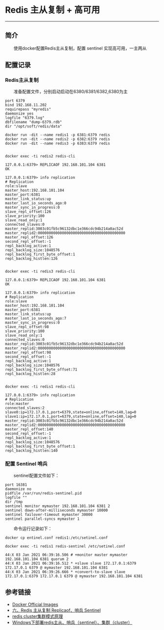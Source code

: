 # Redis 主从复制 + 高可用
***
## 简介
&ensp;&ensp;&ensp;&ensp;使用docker配置Redis主从复制，配置 sentinel 实现高可用，一主两从

## 配置记录
### Redis主从复制
&ensp;&ensp;&ensp;&ensp;准备配置文件，分别启动启动在6380/6381/6382,6380为主

```shell
port 6379
bind 192.168.11.202
requirepass "myredis"
daemonize yes
logfile "6379.log"
dbfilename "dump-6379.rdb"
dir "/opt/soft/redis/data"
```

```shell
docker run -dit --name redis1 -p 6381:6379 redis 
docker run -dit --name redis2 -p 6382:6379 redis 
docker run -dit --name redis3 -p 6383:6379 redis 


docker exec -ti redis2 redis-cli

127.0.0.1:6379> REPLICAOF 192.168.101.104 6381
OK

127.0.0.1:6379> info replication
# Replication
role:slave
master_host:192.168.101.104
master_port:6381
master_link_status:up
master_last_io_seconds_ago:0
master_sync_in_progress:0
slave_repl_offset:126
slave_priority:100
slave_read_only:1
connected_slaves:0
master_replid:3003c01fb5c96132dbc1e366cdc94b214a0ac52d
master_replid2:0000000000000000000000000000000000000000
master_repl_offset:126
second_repl_offset:-1
repl_backlog_active:1
repl_backlog_size:1048576
repl_backlog_first_byte_offset:1
repl_backlog_histlen:126


docker exec -ti redis3 redis-cli

127.0.0.1:6379> REPLICAOF 192.168.101.104 6381
OK

127.0.0.1:6379> info replication
# Replication
role:slave
master_host:192.168.101.104
master_port:6381
master_link_status:up
master_last_io_seconds_ago:7
master_sync_in_progress:0
slave_repl_offset:98
slave_priority:100
slave_read_only:1
connected_slaves:0
master_replid:3003c01fb5c96132dbc1e366cdc94b214a0ac52d
master_replid2:0000000000000000000000000000000000000000
master_repl_offset:98
second_repl_offset:-1
repl_backlog_active:1
repl_backlog_size:1048576
repl_backlog_first_byte_offset:71
repl_backlog_histlen:28


docker exec -ti redis1 redis-cli

127.0.0.1:6379> info replication
# Replication
role:master
connected_slaves:2
slave0:ip=172.17.0.1,port=6379,state=online,offset=140,lag=0
slave1:ip=172.17.0.1,port=6379,state=online,offset=140,lag=0
master_replid:3003c01fb5c96132dbc1e366cdc94b214a0ac52d
master_replid2:0000000000000000000000000000000000000000
master_repl_offset:140
second_repl_offset:-1
repl_backlog_active:1
repl_backlog_size:1048576
repl_backlog_first_byte_offset:1
repl_backlog_histlen:140
```


### 配置 Sentinel 哨兵
&ensp;&ensp;&ensp;&ensp;sentinel配置文件如下：

```shell
port 16381
daemonize no
pidfile /var/run/redis-sentinel.pid
logfile ""
dir /tmp
sentinel monitor mymaster 192.168.101.104 6381 2
sentinel down-after-milliseconds mymaster 10000
sentinel failover-timeout mymaster 30000
sentinel parallel-syncs mymaster 1
```

&ensp;&ensp;&ensp;&ensp;命令运行记录如下：

```shell
docker cp entinel.conf redis1:/etc/setinel.conf

docker exec -ti redis1 redis-sentinel /etc/setinel.conf

44:X 03 Jan 2021 06:39:16.506 # +monitor master mymaster 192.168.101.104 6381 quorum 2
44:X 03 Jan 2021 06:39:16.512 * +slave slave 172.17.0.1:6379 172.17.0.1 6379 @ mymaster 192.168.101.104 6381
44:X 03 Jan 2021 06:39:26.666 * +convert-to-slave slave 172.17.0.1:6379 172.17.0.1 6379 @ mymaster 192.168.101.104 6381
```

## 参考链接
- [Docker Official Images](https://hub.docker.com/_/redis?tab=description&page=1&ordering=last_updated)
- [六、Redis 主从复制 Replicaof、哨兵 Sentinel](https://blog.csdn.net/huanghuitan/article/details/108044983)
- [redis cluster集群模式原理](https://juejin.cn/post/6844903984294002701)
- [Windows下部署redis主从、哨兵（sentinel）、集群（cluster）](https://blog.csdn.net/baidu_27627251/article/details/112143714)